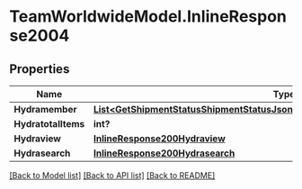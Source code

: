 # TeamWorldwideModel.InlineResponse2004
## Properties

Name | Type | Description | Notes
------------ | ------------- | ------------- | -------------
**Hydramember** | [**List&lt;GetShipmentStatusShipmentStatusJsonldGetShipmentStatusCollectionGetRead&gt;**](GetShipmentStatusShipmentStatusJsonldGetShipmentStatusCollectionGetRead.md) |  | 
**HydratotalItems** | **int?** |  | [optional] 
**Hydraview** | [**InlineResponse200Hydraview**](InlineResponse200Hydraview.md) |  | [optional] 
**Hydrasearch** | [**InlineResponse200Hydrasearch**](InlineResponse200Hydrasearch.md) |  | [optional] 

[[Back to Model list]](../README.md#documentation-for-models) [[Back to API list]](../README.md#documentation-for-api-endpoints) [[Back to README]](../README.md)

